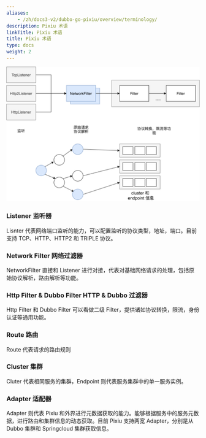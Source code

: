 ```yaml
---
aliases:
    - /zh/docs3-v2/dubbo-go-pixiu/overview/terminology/
description: Pixiu 术语
linkTitle: Pixiu 术语
title: Pixiu 术语
type: docs
weight: 2
---
```




![img](/imgs/pixiu/overview/terminology.png)

### Listener 监听器

Lisnter 代表网络端口监听的能力，可以配置监听的协议类型，地址，端口。目前支持 TCP、HTTP、HTTP2 和 TRIPLE 协议。

### Network Filter 网络过滤器

NetworkFilter 直接和 Listener 进行对接，代表对基础网络请求的处理，包括原始协议解析，路由解析等功能。

### Http Filter & Dubbo Filter HTTP & Dubbo 过滤器

Http Filter 和 Dubbo Filter 可以看做二级 Filter，提供诸如协议转换，限流，身份认证等通用功能。

### Route 路由

Route 代表请求的路由规则

### Cluster 集群

Cluter 代表相同服务的集群，Endpoint 则代表服务集群中的单一服务实例。

### Adapter 适配器

Adapter 则代表 Pixiu 和外界进行元数据获取的能力。能够根据服务中的服务元数据，进行路由和集群信息的动态获取。目前 Pixiu 支持两宽 Adapter，分别是从 Dubbo 集群和 Springcloud 集群获取信息。
